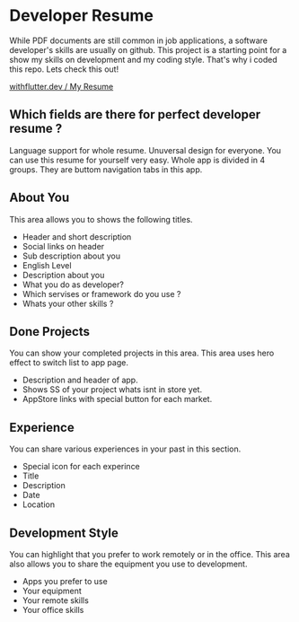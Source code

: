 # Developer Resume
While PDF documents are still common in job applications, a software developer's skills are usually on github. This project is a starting point for a show my skills on development and my coding style. That's why i coded this repo. Lets check this out!



[withflutter.dev / My Resume](http://www.withflutter.dev "withflutter.dev / My Resume")


## Which fields are there for perfect developer resume ?
Language support for whole resume.
Unuversal design for everyone. You can use this resume for yourself very easy.
Whole app is divided in 4 groups. They are buttom navigation tabs in this app.

## About You
This area allows you to shows the following titles.
- Header and short description
- Social links on header
- Sub description about you
- English Level
- Description about you
- What you do as developer?
- Which servises or framework do you use ?
- Whats your other skills ?

## Done Projects
You can show your completed projects in this area. This area uses hero effect to switch list to app page.

- Description and header of app.
- Shows SS of your project whats isnt in store yet.
- AppStore links with special button for each market.

## Experience
You can share various experiences in your past in this section.

- Special icon for each experince
- Title
- Description
- Date
- Location

## Development Style
You can highlight that you prefer to work remotely or in the office.
This area also allows you to share the equipment you use to development.

- Apps you prefer to use
- Your equipment
- Your remote skills
- Your office skills




